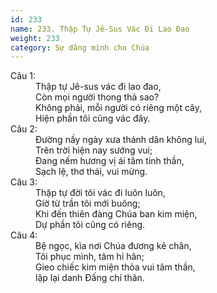 ```yaml
---
id: 233
name: 233. Thập Tự Jê-Sus Vác Đi Lao Đao
weight: 233
category: Sự dâng mình cho Chúa
---
```

<dl><dt>Câu 1:</dt><dd data-verse="1">Thập tự Jê-sus vác đi lao đao, <br/>Còn mọi người thong thả sao? <br/>Không phải, mỗi người có riêng một cây, <br/>Hiện phần tôi cũng vác đây. </dd><dt>Câu 2:</dt><dd data-verse="2">Đường nầy ngày xưa thánh dân không lui, <br/>Trên trời hiện nay sướng vui; <br/>Đang nếm hương vị ái tâm tinh thần, <br/>Sạch lệ, thơ thái, vui mừng. </dd><dt>Câu 3:</dt><dd data-verse="3">Thập tự đời tôi vác đi luôn luôn, <br/>Giờ từ trần tôi mới buông; <br/>Khi đến thiên đàng Chúa ban kim miện, <br/>Dự phần tôi cũng có riêng. </dd><dt>Câu 4:</dt><dd data-verse="3">Bệ ngọc, kìa nơi Chúa đương kê chân, <br/>Tôi phục mình, tâm hỉ hân; <br/>Gieo chiếc kim miện thỏa vui tâm thần, <br/>lặp lại danh Đấng chí thân. </dd></dl>
